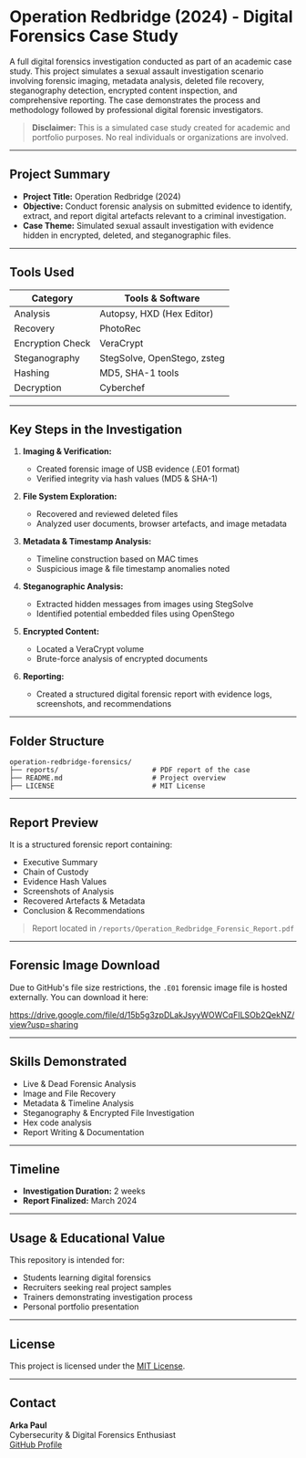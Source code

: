 # Operation Redbridge (2024) - Digital Forensics Case Study



A full digital forensics investigation conducted as part of an academic case study. This project simulates a sexual assault investigation scenario involving forensic imaging, metadata analysis, deleted file recovery, steganography detection, encrypted content inspection, and comprehensive reporting. The case demonstrates the process and methodology followed by professional digital forensic investigators.

> **Disclaimer:** This is a simulated case study created for academic and portfolio purposes. No real individuals or organizations are involved.

---

## Project Summary

- **Project Title:** Operation Redbridge (2024)
- **Objective:** Conduct forensic analysis on submitted evidence to identify, extract, and report digital artefacts relevant to a criminal investigation.
- **Case Theme:** Simulated sexual assault investigation with evidence hidden in encrypted, deleted, and steganographic files.

---

## Tools Used

| Category         | Tools & Software            |
| ---------------- | --------------------------- |
| Analysis         | Autopsy, HXD (Hex Editor)   |
| Recovery         | PhotoRec                    |
| Encryption Check | VeraCrypt                   |
| Steganography    | StegSolve, OpenStego, zsteg |
| Hashing          | MD5, SHA-1 tools            |
| Decryption       | Cyberchef                   |

---

## Key Steps in the Investigation

1. **Imaging & Verification:**

   - Created forensic image of USB evidence (.E01 format)
   - Verified integrity via hash values (MD5 & SHA-1)

2. **File System Exploration:**

   - Recovered and reviewed deleted files
   - Analyzed user documents, browser artefacts, and image metadata

3. **Metadata & Timestamp Analysis:**

   - Timeline construction based on MAC times
   - Suspicious image & file timestamp anomalies noted

4. **Steganographic Analysis:**

   - Extracted hidden messages from images using StegSolve
   - Identified potential embedded files using OpenStego

5. **Encrypted Content:**

   - Located a VeraCrypt volume
   - Brute-force analysis of encrypted documents

6. **Reporting:**

   - Created a structured digital forensic report with evidence logs, screenshots, and recommendations

---

## Folder Structure

```
operation-redbridge-forensics/
├── reports/                       # PDF report of the case
├── README.md                      # Project overview
├── LICENSE                        # MIT License
```

---

## Report Preview

It is a structured forensic report containing:

- Executive Summary
- Chain of Custody
- Evidence Hash Values
- Screenshots of Analysis
- Recovered Artefacts & Metadata
- Conclusion & Recommendations

> Report located in `/reports/Operation_Redbridge_Forensic_Report.pdf`

---

## Forensic Image Download

Due to GitHub's file size restrictions, the `.E01` forensic image file is hosted externally. You can download it here:

https://drive.google.com/file/d/15b5g3zpDLakJsyyWOWCqFILSOb2QekNZ/view?usp=sharing

---

## Skills Demonstrated

- Live & Dead Forensic Analysis
- Image and File Recovery
- Metadata & Timeline Analysis
- Steganography & Encrypted File Investigation
- Hex code analysis
- Report Writing & Documentation

---

## Timeline

- **Investigation Duration:** 2 weeks
- **Report Finalized:** March 2024

---

## Usage & Educational Value

This repository is intended for:

- Students learning digital forensics
- Recruiters seeking real project samples
- Trainers demonstrating investigation process
- Personal portfolio presentation

---

## License

This project is licensed under the [MIT License](LICENSE).

---

## Contact

**Arka Paul**\
Cybersecurity & Digital Forensics Enthusiast\
[GitHub Profile](https://github.com/Arka-Paul)
